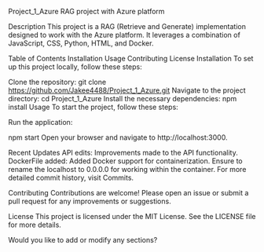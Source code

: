 Project_1_Azure
RAG project with Azure platform

Description
This project is a RAG (Retrieve and Generate) implementation designed to work with the Azure platform. It leverages a combination of JavaScript, CSS, Python, HTML, and Docker.

Table of Contents
Installation
Usage
Contributing
License
Installation
To set up this project locally, follow these steps:

Clone the repository:
git clone https://github.com/Jakee4488/Project_1_Azure.git
Navigate to the project directory:
cd Project_1_Azure
Install the necessary dependencies:
npm install
Usage
To start the project, follow these steps:

Run the application:

npm start
Open your browser and navigate to http://localhost:3000.

Recent Updates
API edits: Improvements made to the API functionality.
DockerFile added: Added Docker support for containerization. Ensure to rename the localhost to 0.0.0.0 for working within the container.
For more detailed commit history, visit Commits.

Contributing
Contributions are welcome! Please open an issue or submit a pull request for any improvements or suggestions.

License
This project is licensed under the MIT License. See the LICENSE file for more details.

Would you like to add or modify any sections?
